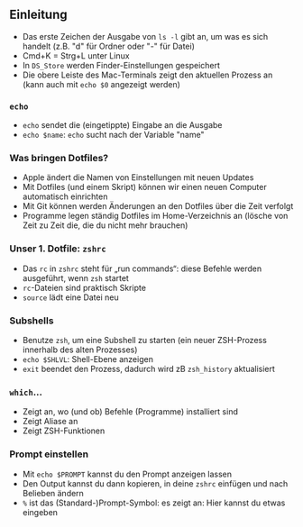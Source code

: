 ## Einleitung
- Das erste Zeichen der Ausgabe von `ls -l` gibt an, um was es sich handelt (z.B. "d" für Ordner oder "-" für Datei)
- Cmd+K = Strg+L unter Linux
- In `DS_Store` werden Finder-Einstellungen gespeichert
- Die obere Leiste des Mac-Terminals zeigt den aktuellen Prozess an (kann auch mit `echo $0` angezeigt werden)

### `echo`
- `echo` sendet die (eingetippte) Eingabe an die Ausgabe
- `echo $name`: `echo` sucht nach der Variable "name"

### Was bringen Dotfiles?
- Apple ändert die Namen von Einstellungen mit neuen Updates
- Mit Dotfiles (und einem Skript) können wir einen neuen Computer automatisch einrichten
- Mit Git können werden Änderungen an den Dotfiles über die Zeit verfolgt
- Programme legen ständig Dotfiles im Home-Verzeichnis an (lösche von Zeit zu Zeit die, die du nicht mehr brauchen)

### Unser 1. Dotfile: `zshrc`
- Das `rc` in `zshrc` steht für „run commands“: diese Befehle werden ausgeführt, wenn `zsh` startet
- `rc`-Dateien sind praktisch Skripte
- `source` lädt eine Datei neu

### Subshells
- Benutze `zsh`, um eine Subshell zu starten (ein neuer ZSH-Prozess innerhalb des alten Prozesses)
- `echo $SHLVL`: Shell-Ebene anzeigen
- `exit` beendet den Prozess, dadurch wird zB `zsh_history` aktualisiert

### `which`...
- Zeigt an, wo (und ob) Befehle (Programme) installiert sind
- Zeigt Aliase an
- Zeigt ZSH-Funktionen

### Prompt einstellen
- Mit `echo $PROMPT` kannst du den Prompt anzeigen lassen
- Den Output kannst du dann kopieren, in deine `zshrc` einfügen und nach Belieben ändern
- `%` ist das (Standard-)Prompt-Symbol: es zeigt an: Hier kannst du etwas eingeben
